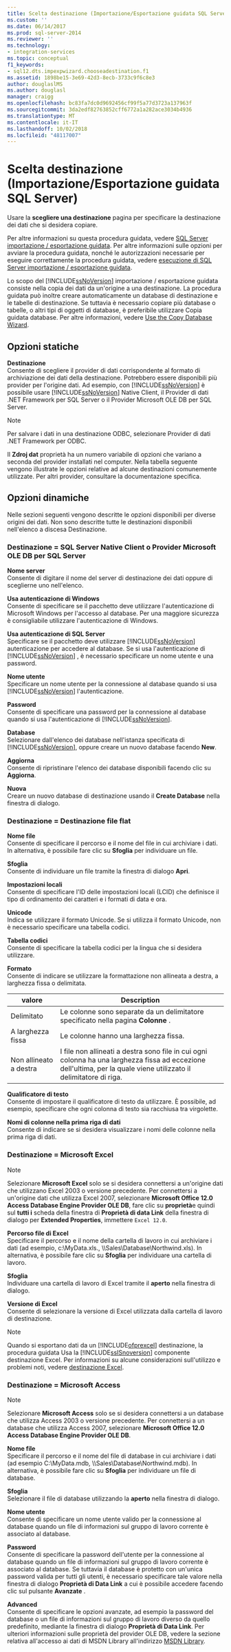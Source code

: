 ```yaml
---
title: Scelta destinazione (Importazione/Esportazione guidata SQL Server) | Microsoft Docs
ms.custom: ''
ms.date: 06/14/2017
ms.prod: sql-server-2014
ms.reviewer: ''
ms.technology:
- integration-services
ms.topic: conceptual
f1_keywords:
- sql12.dts.impexpwizard.chooseadestination.f1
ms.assetid: 1898be15-3e69-42d3-8ecb-3733c9f6c8e3
author: douglaslMS
ms.author: douglasl
manager: craigg
ms.openlocfilehash: bc83fa7dc0d9692456cf99f5a77d3723a137963f
ms.sourcegitcommit: 3da2edf82763852cff6772a1a282ace3034b4936
ms.translationtype: MT
ms.contentlocale: it-IT
ms.lasthandoff: 10/02/2018
ms.locfileid: "48117007"
---
```

# <a name="choose-a-destination-sql-server-import-and-export-wizard"></a>Scelta destinazione (Importazione/Esportazione guidata SQL Server)
  Usare la **scegliere una destinazione** pagina per specificare la destinazione dei dati che si desidera copiare.  
  
 Per altre informazioni su questa procedura guidata, vedere [SQL Server importazione / esportazione guidata](import-and-export-data-with-the-sql-server-import-and-export-wizard.md). Per altre informazioni sulle opzioni per avviare la procedura guidata, nonché le autorizzazioni necessarie per eseguire correttamente la procedura guidata, vedere [esecuzione di SQL Server importazione / esportazione guidata](start-the-sql-server-import-and-export-wizard.md).  
  
 Lo scopo del [!INCLUDE[ssNoVersion](../../includes/ssnoversion-md.md)] importazione / esportazione guidata consiste nella copia dei dati da un'origine a una destinazione. La procedura guidata può inoltre creare automaticamente un database di destinazione e le tabelle di destinazione. Se tuttavia è necessario copiare più database o tabelle, o altri tipi di oggetti di database, è preferibile utilizzare Copia guidata database. Per altre informazioni, vedere [Use the Copy Database Wizard](../../relational-databases/databases/use-the-copy-database-wizard.md).  
  
## <a name="static-options"></a>Opzioni statiche  
 **Destinazione**  
 Consente di scegliere il provider di dati corrispondente al formato di archiviazione dei dati della destinazione. Potrebbero essere disponibili più provider per l'origine dati. Ad esempio, con [!INCLUDE[ssNoVersion](../../includes/ssnoversion-md.md)] è possibile usare [!INCLUDE[ssNoVersion](../../includes/ssnoversion-md.md)] Native Client, il Provider di dati .NET Framework per SQL Server o il Provider Microsoft OLE DB per SQL Server.  
  
> [!NOTE]  
>  Per salvare i dati in una destinazione ODBC, selezionare Provider di dati .NET Framework per ODBC.  
  
 Il **Zdroj dat** proprietà ha un numero variabile di opzioni che variano a seconda del provider installati nel computer. Nella tabella seguente vengono illustrate le opzioni relative ad alcune destinazioni comunemente utilizzate. Per altri provider, consultare la documentazione specifica.  
  
## <a name="dynamic-options"></a>Opzioni dinamiche  
 Nelle sezioni seguenti vengono descritte le opzioni disponibili per diverse origini dei dati. Non sono descritte tutte le destinazioni disponibili nell'elenco a discesa Destinazione.  
  
### <a name="destination--sql-server-native-client-or-microsoft-ole-db-provider-for-sql-server"></a>Destinazione = SQL Server Native Client o Provider Microsoft OLE DB per SQL Server  
 **Nome server**  
 Consente di digitare il nome del server di destinazione dei dati oppure di sceglierne uno nell'elenco.  
  
 **Usa autenticazione di Windows**  
 Consente di specificare se il pacchetto deve utilizzare l'autenticazione di Microsoft Windows per l'accesso al database. Per una maggiore sicurezza è consigliabile utilizzare l'autenticazione di Windows.  
  
 **Usa autenticazione di SQL Server**  
 Specificare se il pacchetto deve utilizzare [!INCLUDE[ssNoVersion](../../includes/ssnoversion-md.md)] autenticazione per accedere al database. Se si usa l'autenticazione di [!INCLUDE[ssNoVersion](../../includes/ssnoversion-md.md)] , è necessario specificare un nome utente e una password.  
  
 **Nome utente**  
 Specificare un nome utente per la connessione al database quando si usa [!INCLUDE[ssNoVersion](../../includes/ssnoversion-md.md)] l'autenticazione.  
  
 **Password**  
 Consente di specificare una password per la connessione al database quando si usa l'autenticazione di [!INCLUDE[ssNoVersion](../../includes/ssnoversion-md.md)].  
  
 **Database**  
 Selezionare dall'elenco dei database nell'istanza specificata di [!INCLUDE[ssNoVersion](../../includes/ssnoversion-md.md)], oppure creare un nuovo database facendo **New**.  
  
 **Aggiorna**  
 Consente di ripristinare l'elenco dei database disponibili facendo clic su **Aggiorna**.  
  
 **Nuova**  
 Creare un nuovo database di destinazione usando il **Create Database** nella finestra di dialogo.  
  
### <a name="destination--flat-file-destination"></a>Destinazione = Destinazione file flat  
 **Nome file**  
 Consente di specificare il percorso e il nome del file in cui archiviare i dati. In alternativa, è possibile fare clic su **Sfoglia** per individuare un file.  
  
 **Sfoglia**  
 Consente di individuare un file tramite la finestra di dialogo **Apri**.  
  
 **Impostazioni locali**  
 Consente di specificare l'ID delle impostazioni locali (LCID) che definisce il tipo di ordinamento dei caratteri e i formati di data e ora.  
  
 **Unicode**  
 Indica se utilizzare il formato Unicode. Se si utilizza il formato Unicode, non è necessario specificare una tabella codici.  
  
 **Tabella codici**  
 Consente di specificare la tabella codici per la lingua che si desidera utilizzare.  
  
 **Formato**  
 Consente di indicare se utilizzare la formattazione non allineata a destra, a larghezza fissa o delimitata.  
  
|valore|Description|  
|-----------|-----------------|  
|Delimitato|Le colonne sono separate da un delimitatore specificato nella pagina **Colonne** .|  
|A larghezza fissa|Le colonne hanno una larghezza fissa.|  
|Non allineato a destra|I file non allineati a destra sono file in cui ogni colonna ha una larghezza fissa ad eccezione dell'ultima, per la quale viene utilizzato il delimitatore di riga.|  
  
 **Qualificatore di testo**  
 Consente di impostare il qualificatore di testo da utilizzare. È possibile, ad esempio, specificare che ogni colonna di testo sia racchiusa tra virgolette.  
  
 **Nomi di colonne nella prima riga di dati**  
 Consente di indicare se si desidera visualizzare i nomi delle colonne nella prima riga di dati.  
  
### <a name="destination--microsoft-excel"></a>Destinazione = Microsoft Excel  
  
> [!NOTE]  
>  Selezionare **Microsoft Excel** solo se si desidera connettersi a un'origine dati che utilizzano Excel 2003 o versione precedente. Per connettersi a un'origine dati che utilizza Excel 2007, selezionare **Microsoft Office 12.0 Access Database Engine Provider OLE DB**, fare clic su **proprietà**e quindi sul **tutti i** scheda della finestra di **Proprietà di data Link** della finestra di dialogo per **Extended Properties**, immettere `Excel 12.0`.  
  
 **Percorso file di Excel**  
 Specificare il percorso e il nome della cartella di lavoro in cui archiviare i dati (ad esempio, c:\MyData.xls., \\\Sales\Database\Northwind.xls). In alternativa, è possibile fare clic su **Sfoglia** per individuare una cartella di lavoro.  
  
 **Sfoglia**  
 Individuare una cartella di lavoro di Excel tramite il **aperto** nella finestra di dialogo.  
  
 **Versione di Excel**  
 Consente di selezionare la versione di Excel utilizzata dalla cartella di lavoro di destinazione.  
  
> [!NOTE]  
>  Quando si esportano dati da un [!INCLUDE[ofprexcel](../../includes/ofprexcel-md.md)] destinazione, la procedura guidata Usa la [!INCLUDE[ssISnoversion](../../includes/ssisnoversion-md.md)] componente destinazione Excel. Per informazioni su alcune considerazioni sull'utilizzo e problemi noti, vedere [destinazione Excel](../data-flow/excel-destination.md).  
  
### <a name="destination--microsoft-access"></a>Destinazione = Microsoft Access  
  
> [!NOTE]  
>  Selezionare **Microsoft Access** solo se si desidera connettersi a un database che utilizza Access 2003 o versione precedente. Per connettersi a un database che utilizza Access 2007, selezionare **Microsoft Office 12.0 Access Database Engine Provider OLE DB**.  
  
 **Nome file**  
 Specificare il percorso e il nome del file di database in cui archiviare i dati (ad esempio C:\MyData.mdb, \\\Sales\Database\Northwind.mdb). In alternativa, è possibile fare clic su **Sfoglia** per individuare un file di database.  
  
 **Sfoglia**  
 Selezionare il file di database utilizzando la **aperto** nella finestra di dialogo.  
  
 **Nome utente**  
 Consente di specificare un nome utente valido per la connessione al database quando un file di informazioni sul gruppo di lavoro corrente è associato al database.  
  
 **Password**  
 Consente di specificare la password dell'utente per la connessione al database quando un file di informazioni sul gruppo di lavoro corrente è associato al database. Se tuttavia il database è protetto con un'unica password valida per tutti gli utenti, è necessario specificare tale valore nella finestra di dialogo **Proprietà di Data Link** a cui è possibile accedere facendo clic sul pulsante **Avanzate** .  
  
 **Advanced**  
 Consente di specificare le opzioni avanzate, ad esempio la password del database o un file di informazioni sul gruppo di lavoro diverso da quello predefinito, mediante la finestra di dialogo **Proprietà di Data Link**. Per ulteriori informazioni sulle proprietà del provider OLE DB, vedere la sezione relativa all'accesso ai dati di MSDN Library all'indirizzo [MSDN Library](http://go.microsoft.com/fwlink/?linkid=62553).  
  
  
